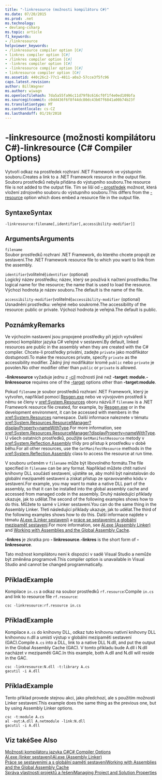 ```yaml
---
title: "-linkresource (možnosti kompilátoru C#)"
ms.date: 07/20/2015
ms.prod: .net
ms.technology:
- devlang-csharp
ms.topic: article
f1_keywords:
- /linkresource
helpviewer_keywords:
- /linkresource compiler option [C#]
- linkres compiler option [C#]
- /linkres compiler option [C#]
- -linkres compiler option [C#]
- -linkresource compiler option [C#]
- linkresource compiler option [C#]
ms.assetid: 440c26c2-77c1-4811-a0a3-57cce3f5fc96
caps.latest.revision: 
author: BillWagner
ms.author: wiwagn
ms.openlocfilehash: 7da5a55fa96c11d79f8c616cf0f1f4e0ed109bfa
ms.sourcegitcommit: c0dd436f6f8f44dc80dc43b07f6841a00b74b23f
ms.translationtype: MT
ms.contentlocale: cs-CZ
ms.lasthandoff: 01/19/2018
---
```

# <a name="-linkresource-c-compiler-options"></a><span data-ttu-id="19499-102">-linkresource (možnosti kompilátoru C#)</span><span class="sxs-lookup"><span data-stu-id="19499-102">-linkresource (C# Compiler Options)</span></span>
<span data-ttu-id="19499-103">Vytvoří odkaz na prostředek rozhraní .NET Framework ve výstupním souboru.</span><span class="sxs-lookup"><span data-stu-id="19499-103">Creates a link to a .NET Framework resource in the output file.</span></span> <span data-ttu-id="19499-104">Souboru prostředků nebyla přidána do výstupního souboru.</span><span class="sxs-lookup"><span data-stu-id="19499-104">The resource file is not added to the output file.</span></span> <span data-ttu-id="19499-105">Tím se liší od [– prostředek](../../../csharp/language-reference/compiler-options/resource-compiler-option.md) možnost, která vložení zdrojového souboru do výstupního souboru.</span><span class="sxs-lookup"><span data-stu-id="19499-105">This differs from the [-resource](../../../csharp/language-reference/compiler-options/resource-compiler-option.md) option which does embed a resource file in the output file.</span></span>  
  
## <a name="syntax"></a><span data-ttu-id="19499-106">Syntaxe</span><span class="sxs-lookup"><span data-stu-id="19499-106">Syntax</span></span>  
  
```console  
-linkresource:filename[,identifier[,accessibility-modifier]]  
```  
  
## <a name="arguments"></a><span data-ttu-id="19499-107">Arguments</span><span class="sxs-lookup"><span data-stu-id="19499-107">Arguments</span></span>  
 `filename`  
 <span data-ttu-id="19499-108">Soubor prostředků rozhraní .NET Framework, do kterého chcete propojit ze sestavení.</span><span class="sxs-lookup"><span data-stu-id="19499-108">The .NET Framework resource file to which you want to link from the assembly.</span></span>  
  
 <span data-ttu-id="19499-109">`identifier`(volitelné)</span><span class="sxs-lookup"><span data-stu-id="19499-109">`identifier` (optional)</span></span>  
 <span data-ttu-id="19499-110">Logický název prostředku; název, který se používá k načtení prostředku.</span><span class="sxs-lookup"><span data-stu-id="19499-110">The logical name for the resource; the name that is used to load the resource.</span></span> <span data-ttu-id="19499-111">Výchozí hodnota je název souboru.</span><span class="sxs-lookup"><span data-stu-id="19499-111">The default is the name of the file.</span></span>  
  
 <span data-ttu-id="19499-112">`accessibility-modifier`(volitelné)</span><span class="sxs-lookup"><span data-stu-id="19499-112">`accessibility-modifier` (optional)</span></span>  
 <span data-ttu-id="19499-113">Usnadnění prostředku: veřejné nebo soukromé.</span><span class="sxs-lookup"><span data-stu-id="19499-113">The accessibility of the resource: public or private.</span></span> <span data-ttu-id="19499-114">Výchozí hodnota je veřejná.</span><span class="sxs-lookup"><span data-stu-id="19499-114">The default is public.</span></span>  
  
## <a name="remarks"></a><span data-ttu-id="19499-115">Poznámky</span><span class="sxs-lookup"><span data-stu-id="19499-115">Remarks</span></span>  
 <span data-ttu-id="19499-116">Ve výchozím nastavení jsou propojené prostředky při jejich vytváření pomocí kompilátor jazyka C# veřejné v sestavení.</span><span class="sxs-lookup"><span data-stu-id="19499-116">By default, linked resources are public in the assembly when they are created with the C# compiler.</span></span> <span data-ttu-id="19499-117">Chcete-li prostředky privátní, zadejte `private` jako modifikátor dostupnosti.</span><span class="sxs-lookup"><span data-stu-id="19499-117">To make the resources private, specify `private` as the accessibility modifier.</span></span> <span data-ttu-id="19499-118">Žádný jiný modifikátor kromě `public` nebo `private` je povolen.</span><span class="sxs-lookup"><span data-stu-id="19499-118">No other modifier other than `public` or `private` is allowed.</span></span>  
  
 <span data-ttu-id="19499-119">**-linkresource** vyžaduje jednu z [-cíl](../../../csharp/language-reference/compiler-options/target-compiler-option.md) možnosti jiné než **-target: module**.</span><span class="sxs-lookup"><span data-stu-id="19499-119">**-linkresource** requires one of the [-target](../../../csharp/language-reference/compiler-options/target-compiler-option.md) options other than **-target:module**.</span></span>  
  
 <span data-ttu-id="19499-120">Pokud `filename` je soubor prostředků rozhraní .NET Framework, který je vytvořen, například pomocí [Resgen.exe](../../../framework/tools/resgen-exe-resource-file-generator.md) nebo ve vývojovém prostředí k němu se členy v <xref:System.Resources> oboru názvů.</span><span class="sxs-lookup"><span data-stu-id="19499-120">If `filename` is a .NET Framework resource file created, for example, by [Resgen.exe](../../../framework/tools/resgen-exe-resource-file-generator.md) or in the development environment, it can be accessed with members in the <xref:System.Resources> namespace.</span></span> <span data-ttu-id="19499-121">Další informace naleznete v tématu <xref:System.Resources.ResourceManager?displayProperty=nameWithType>.</span><span class="sxs-lookup"><span data-stu-id="19499-121">For more information, see <xref:System.Resources.ResourceManager?displayProperty=nameWithType>.</span></span> <span data-ttu-id="19499-122">U všech ostatních prostředků, použijte `GetManifestResource` metody v <xref:System.Reflection.Assembly> třídy pro přístup k prostředku v době běhu.</span><span class="sxs-lookup"><span data-stu-id="19499-122">For all other resources, use the `GetManifestResource` methods in the <xref:System.Reflection.Assembly> class to access the resource at run time.</span></span>  
  
 <span data-ttu-id="19499-123">V souboru určeném v `filename` může být libovolného formátu.</span><span class="sxs-lookup"><span data-stu-id="19499-123">The file specified in `filename` can be any format.</span></span> <span data-ttu-id="19499-124">Například můžete chtít nativní knihovny DLL součástí sestavení, ujistěte se, aby mohli být nainstalován do globální mezipaměti sestavení a získat přístup ze spravovaného kódu v sestavení.</span><span class="sxs-lookup"><span data-stu-id="19499-124">For example, you may want to make a native DLL part of the assembly, so that it can be installed into the global assembly cache and accessed from managed code in the assembly.</span></span> <span data-ttu-id="19499-125">Druhý následující příklady ukazuje, jak to udělat.</span><span class="sxs-lookup"><span data-stu-id="19499-125">The second of the following examples shows how to do this.</span></span> <span data-ttu-id="19499-126">Můžete to samé v Linker sestavení.</span><span class="sxs-lookup"><span data-stu-id="19499-126">You can do the same thing in the Assembly Linker.</span></span> <span data-ttu-id="19499-127">Třetí následující příklady ukazuje, jak to udělat.</span><span class="sxs-lookup"><span data-stu-id="19499-127">The third of the following examples shows how to do this.</span></span> <span data-ttu-id="19499-128">Další informace najdete v tématu [Al.exe (Linker sestavení)](../../../framework/tools/al-exe-assembly-linker.md) a [práce se sestaveními a globální mezipaměť sestavení](../../../framework/app-domains/working-with-assemblies-and-the-gac.md).</span><span class="sxs-lookup"><span data-stu-id="19499-128">For more information, see [Al.exe (Assembly Linker)](../../../framework/tools/al-exe-assembly-linker.md) and [Working with Assemblies and the Global Assembly Cache](../../../framework/app-domains/working-with-assemblies-and-the-gac.md).</span></span>  
  
 <span data-ttu-id="19499-129">**-linkres** je zkratka pro **- linkresource**.</span><span class="sxs-lookup"><span data-stu-id="19499-129">**-linkres** is the short form of **-linkresource**.</span></span>  
  
 <span data-ttu-id="19499-130">Tato možnost kompilátoru není k dispozici v sadě Visual Studio a nemůže být změněna programově.</span><span class="sxs-lookup"><span data-stu-id="19499-130">This compiler option is unavailable in Visual Studio and cannot be changed programmatically.</span></span>  
  
## <a name="example"></a><span data-ttu-id="19499-131">Příklad</span><span class="sxs-lookup"><span data-stu-id="19499-131">Example</span></span>  
 <span data-ttu-id="19499-132">Kompilace `in.cs` a odkaz na soubor prostředků `rf.resource`:</span><span class="sxs-lookup"><span data-stu-id="19499-132">Compile `in.cs` and link to resource file `rf.resource`:</span></span>  
  
```console  
csc -linkresource:rf.resource in.cs  
```  
  
## <a name="example"></a><span data-ttu-id="19499-133">Příklad</span><span class="sxs-lookup"><span data-stu-id="19499-133">Example</span></span>  
 <span data-ttu-id="19499-134">Kompilace `A.cs` do knihovny DLL, odkaz tuto knihovnu nativní knihovny DLL knihovnou n.dll a umístí výstup v globální mezipaměti sestavení (GAC).</span><span class="sxs-lookup"><span data-stu-id="19499-134">Compile `A.cs` into a DLL, link to a native DLL N.dll, and put the output in the Global Assembly Cache (GAC).</span></span> <span data-ttu-id="19499-135">V tomto příkladu bude A.dll i N.dll nacházet v mezipaměti GAC.</span><span class="sxs-lookup"><span data-stu-id="19499-135">In this example, both A.dll and N.dll will reside in the GAC.</span></span>  
  
```console  
csc -linkresource:N.dll -t:library A.cs  
gacutil -i A.dll  
```  
  
## <a name="example"></a><span data-ttu-id="19499-136">Příklad</span><span class="sxs-lookup"><span data-stu-id="19499-136">Example</span></span>  
 <span data-ttu-id="19499-137">Tento příklad provede stejnou akci, jako předchozí, ale s použitím možnosti Linker sestavení.</span><span class="sxs-lookup"><span data-stu-id="19499-137">This example does the same thing as the previous one, but by using Assembly Linker options.</span></span>  
  
```console  
csc -t:module A.cs  
al -out:A.dll A.netmodule -link:N.dll   
gacutil -i A.dll  
```  
  
## <a name="see-also"></a><span data-ttu-id="19499-138">Viz také</span><span class="sxs-lookup"><span data-stu-id="19499-138">See Also</span></span>  
 [<span data-ttu-id="19499-139">Možnosti kompilátoru jazyka C#</span><span class="sxs-lookup"><span data-stu-id="19499-139">C# Compiler Options</span></span>](../../../csharp/language-reference/compiler-options/index.md)  
 [<span data-ttu-id="19499-140">Al.exe (linker sestavení)</span><span class="sxs-lookup"><span data-stu-id="19499-140">Al.exe (Assembly Linker)</span></span>](../../../framework/tools/al-exe-assembly-linker.md)  
 [<span data-ttu-id="19499-141">Práce se sestaveními a s globální pamětí sestavení</span><span class="sxs-lookup"><span data-stu-id="19499-141">Working with Assemblies and the Global Assembly Cache</span></span>](../../../framework/app-domains/working-with-assemblies-and-the-gac.md)  
 [<span data-ttu-id="19499-142">Správa vlastností projektů a řešení</span><span class="sxs-lookup"><span data-stu-id="19499-142">Managing Project and Solution Properties</span></span>](/visualstudio/ide/managing-project-and-solution-properties)
